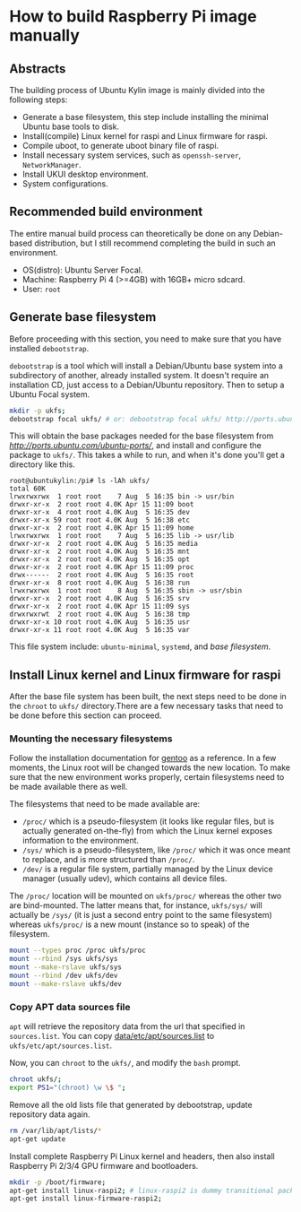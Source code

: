 # How to build Raspberry Pi image manually

## Abstracts

The building process of Ubuntu Kylin image is mainly divided into the following steps:

* Generate a base filesystem, this step include installing the minimal Ubuntu base tools to disk.
* Install(compile) Linux kernel for raspi and Linux firmware for raspi.
* Compile uboot, to generate uboot binary file of raspi.
* Install necessary system services, such as `openssh-server`, `NetworkManager`.
* Install UKUI desktop environment.
* System configurations.

## Recommended build environment

The entire manual build process can theoretically be done on any Debian-based distribution, but I still recommend completing the build in such an environment.

* OS(distro): Ubuntu Server Focal.
* Machine: Raspberry Pi 4 (>=4GB) with 16GB+ micro sdcard.
* User: `root`

## Generate base filesystem

Before proceeding with this section, you need to make sure that you have installed `debootstrap`.

`debootstrap` is a tool which will install a Debian/Ubuntu base system into a subdirectory of another, already installed system. It doesn't require an installation CD, just access to a Debian/Ubuntu repository. Then to setup a Ubuntu Focal system.

```bash
mkdir -p ukfs;
debootstrap focal ukfs/ # or: debootstrap focal ukfs/ http://ports.ubuntu.com/ubuntu-ports/
```

This will obtain the base packages needed for the base filesystem from _http://ports.ubuntu.com/ubuntu-ports/_, and install and configure the package to `ukfs/`. This takes a while to run, and when it's done you'll get a directory like this.

```
root@ubuntukylin:/pi# ls -lAh ukfs/
total 60K
lrwxrwxrwx  1 root root    7 Aug  5 16:35 bin -> usr/bin
drwxr-xr-x  2 root root 4.0K Apr 15 11:09 boot
drwxr-xr-x  4 root root 4.0K Aug  5 16:35 dev
drwxr-xr-x 59 root root 4.0K Aug  5 16:38 etc
drwxr-xr-x  2 root root 4.0K Apr 15 11:09 home
lrwxrwxrwx  1 root root    7 Aug  5 16:35 lib -> usr/lib
drwxr-xr-x  2 root root 4.0K Aug  5 16:35 media
drwxr-xr-x  2 root root 4.0K Aug  5 16:35 mnt
drwxr-xr-x  2 root root 4.0K Aug  5 16:35 opt
drwxr-xr-x  2 root root 4.0K Apr 15 11:09 proc
drwx------  2 root root 4.0K Aug  5 16:35 root
drwxr-xr-x  8 root root 4.0K Aug  5 16:38 run
lrwxrwxrwx  1 root root    8 Aug  5 16:35 sbin -> usr/sbin
drwxr-xr-x  2 root root 4.0K Aug  5 16:35 srv
drwxr-xr-x  2 root root 4.0K Apr 15 11:09 sys
drwxrwxrwt  2 root root 4.0K Aug  5 16:38 tmp
drwxr-xr-x 10 root root 4.0K Aug  5 16:35 usr
drwxr-xr-x 11 root root 4.0K Aug  5 16:35 var
```

This file system include: `ubuntu-minimal`, `systemd`, and _base filesystem_.

## Install Linux kernel and Linux firmware for raspi

After the base file system has been built, the next steps need to be done in the `chroot` to `ukfs/` directory.There are a few necessary tasks that need to be done before this section can proceed.

### Mounting the necessary filesystems

Follow the installation documentation for [gentoo](https://wiki.gentoo.org/wiki/Handbook:AMD64/Installation/Base) as a reference. In a few moments, the Linux root will be changed towards the new location. To make sure that the new environment works properly, certain filesystems need to be made available there as well.

The filesystems that need to be made available are:

* `/proc/` which is a pseudo-filesystem (it looks like regular files, but is actually generated on-the-fly) from which the Linux kernel exposes information to the environment.
* `/sys/` which is a pseudo-filesystem, like `/proc/` which it was once meant to replace, and is more structured than `/proc/`.
* `/dev/` is a regular file system, partially managed by the Linux device manager (usually udev), which contains all device files.

The `/proc/` location will be mounted on `ukfs/proc/` whereas the other two are bind-mounted. The latter means that, for instance, `ukfs/sys/` will actually be `/sys/` (it is just a second entry point to the same filesystem) whereas `ukfs/proc/` is a new mount (instance so to speak) of the filesystem.

```bash
mount --types proc /proc ukfs/proc
mount --rbind /sys ukfs/sys
mount --make-rslave ukfs/sys    
mount --rbind /dev ukfs/dev
mount --make-rslave ukfs/dev
```

### Copy APT data sources file

`apt` will retrieve the repository data from the url that specified in `sources.list`. You can copy [data/etc/apt/sources.list](https://github.com/ukui/pi/blob/master/data/etc/apt/sources.list) to `ukfs/etc/apt/sources.list`.

Now, you can `chroot` to the `ukfs/`, and modify the `bash` prompt.

```bash
chroot ukfs/;
export PS1="(chroot) \w \$ ";
```

Remove all the old lists file that generated by debootstrap, update repository data again.

```bash
rm /var/lib/apt/lists/*
apt-get update
```

Install complete Raspberry Pi Linux kernel and headers, then also install Raspberry Pi 2/3/4 GPU firmware and bootloaders.

```bash
mkdir -p /boot/firmware;
apt-get install linux-raspi2; # linux-raspi2 is dummy transitional packages, same as linux-raspi
apt-get install linux-firmware-raspi2;
```

